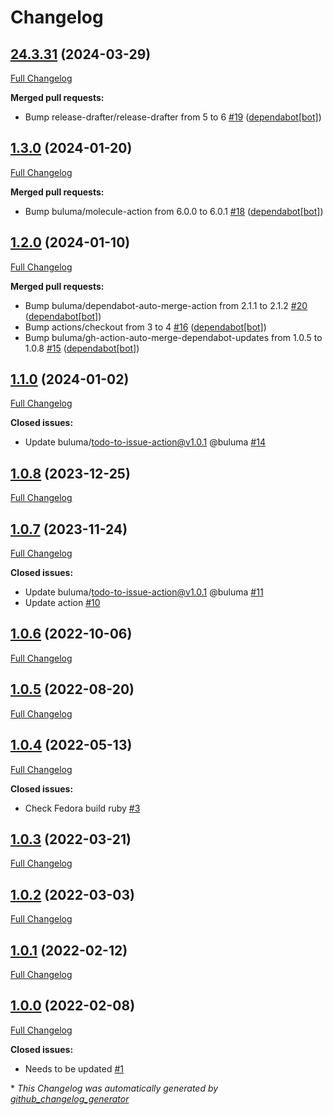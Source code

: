 # Changelog

## [24.3.31](https://github.com/buluma/ansible-role-ruby/tree/24.3.31) (2024-03-29)

[Full Changelog](https://github.com/buluma/ansible-role-ruby/compare/1.3.0...24.3.31)

**Merged pull requests:**

- Bump release-drafter/release-drafter from 5 to 6 [\#19](https://github.com/buluma/ansible-role-ruby/pull/19) ([dependabot[bot]](https://github.com/apps/dependabot))

## [1.3.0](https://github.com/buluma/ansible-role-ruby/tree/1.3.0) (2024-01-20)

[Full Changelog](https://github.com/buluma/ansible-role-ruby/compare/1.2.0...1.3.0)

**Merged pull requests:**

- Bump buluma/molecule-action from 6.0.0 to 6.0.1 [\#18](https://github.com/buluma/ansible-role-ruby/pull/18) ([dependabot[bot]](https://github.com/apps/dependabot))

## [1.2.0](https://github.com/buluma/ansible-role-ruby/tree/1.2.0) (2024-01-10)

[Full Changelog](https://github.com/buluma/ansible-role-ruby/compare/1.1.0...1.2.0)

**Merged pull requests:**

- Bump buluma/dependabot-auto-merge-action from 2.1.1 to 2.1.2 [\#20](https://github.com/buluma/ansible-role-ruby/pull/20) ([dependabot[bot]](https://github.com/apps/dependabot))
- Bump actions/checkout from 3 to 4 [\#16](https://github.com/buluma/ansible-role-ruby/pull/16) ([dependabot[bot]](https://github.com/apps/dependabot))
- Bump buluma/gh-action-auto-merge-dependabot-updates from 1.0.5 to 1.0.8 [\#15](https://github.com/buluma/ansible-role-ruby/pull/15) ([dependabot[bot]](https://github.com/apps/dependabot))

## [1.1.0](https://github.com/buluma/ansible-role-ruby/tree/1.1.0) (2024-01-02)

[Full Changelog](https://github.com/buluma/ansible-role-ruby/compare/1.0.8...1.1.0)

**Closed issues:**

- Update buluma/todo-to-issue-action@v1.0.1 @buluma [\#14](https://github.com/buluma/ansible-role-ruby/issues/14)

## [1.0.8](https://github.com/buluma/ansible-role-ruby/tree/1.0.8) (2023-12-25)

[Full Changelog](https://github.com/buluma/ansible-role-ruby/compare/1.0.7...1.0.8)

## [1.0.7](https://github.com/buluma/ansible-role-ruby/tree/1.0.7) (2023-11-24)

[Full Changelog](https://github.com/buluma/ansible-role-ruby/compare/1.0.6...1.0.7)

**Closed issues:**

- Update buluma/todo-to-issue-action@v1.0.1 @buluma [\#11](https://github.com/buluma/ansible-role-ruby/issues/11)
- Update action [\#10](https://github.com/buluma/ansible-role-ruby/issues/10)

## [1.0.6](https://github.com/buluma/ansible-role-ruby/tree/1.0.6) (2022-10-06)

[Full Changelog](https://github.com/buluma/ansible-role-ruby/compare/1.0.5...1.0.6)

## [1.0.5](https://github.com/buluma/ansible-role-ruby/tree/1.0.5) (2022-08-20)

[Full Changelog](https://github.com/buluma/ansible-role-ruby/compare/1.0.4...1.0.5)

## [1.0.4](https://github.com/buluma/ansible-role-ruby/tree/1.0.4) (2022-05-13)

[Full Changelog](https://github.com/buluma/ansible-role-ruby/compare/1.0.3...1.0.4)

**Closed issues:**

- Check Fedora build ruby [\#3](https://github.com/buluma/ansible-role-ruby/issues/3)

## [1.0.3](https://github.com/buluma/ansible-role-ruby/tree/1.0.3) (2022-03-21)

[Full Changelog](https://github.com/buluma/ansible-role-ruby/compare/1.0.2...1.0.3)

## [1.0.2](https://github.com/buluma/ansible-role-ruby/tree/1.0.2) (2022-03-03)

[Full Changelog](https://github.com/buluma/ansible-role-ruby/compare/1.0.1...1.0.2)

## [1.0.1](https://github.com/buluma/ansible-role-ruby/tree/1.0.1) (2022-02-12)

[Full Changelog](https://github.com/buluma/ansible-role-ruby/compare/1.0.0...1.0.1)

## [1.0.0](https://github.com/buluma/ansible-role-ruby/tree/1.0.0) (2022-02-08)

[Full Changelog](https://github.com/buluma/ansible-role-ruby/compare/953c9f3c43f9fcc7ab895d68ac751a76095fd8b4...1.0.0)

**Closed issues:**

- Needs to be updated [\#1](https://github.com/buluma/ansible-role-ruby/issues/1)



\* *This Changelog was automatically generated by [github_changelog_generator](https://github.com/github-changelog-generator/github-changelog-generator)*
